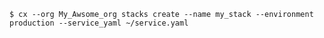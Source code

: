 <!-- usedin: [ _includes/_inlines/Toolbelt/common/stacks/stacks_examples-2.md] -->

```
$ cx --org My_Awsome_org stacks create --name my_stack --environment production --service_yaml ~/service.yaml 
```
